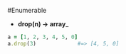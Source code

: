 #Enumerable

* __drop(n) -> array___
```ruby
a = [1, 2, 3, 4, 5, 0]
a.drop(3)             #=> [4, 5, 0]
```
